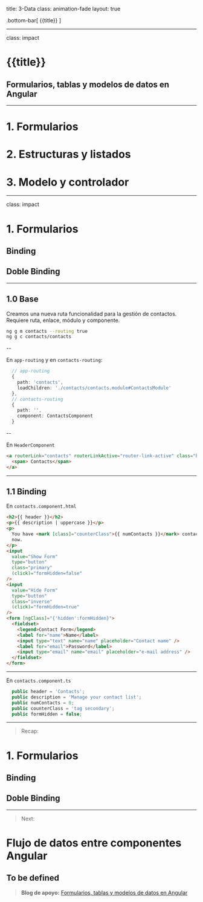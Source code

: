 title: 3-Data
class: animation-fade
layout: true

.bottom-bar[
{{title}}
]

---

class: impact

# {{title}}

## Formularios, tablas y modelos de datos en Angular

---

# 1. Formularios

# 2. Estructuras y listados

# 3. Modelo y controlador

---

class: impact

# 1. Formularios

## Binding

## Doble Binding

---

## 1.0 Base

Creamos una nueva ruta funcionalidad para la gestión de contactos. Requiere ruta, enlace, módulo y componente.

```bash
ng g m contacts --routing true
ng g c contacts/contacts
```

--

En `app-routing` y en `contacts-routing`:

```typescript
  // app-routing
  {
    path: 'contacts',
    loadChildren: './contacts/contacts.module#ContactsModule'
  },
  // contacts-routing
  {
    path: '',
    component: ContactsComponent
  }
```

--

En `HeaderComponent`

```html
<a routerLink="contacts" routerLinkActive="router-link-active" class="button">
  <span> Contacts</span>
</a>
```

---

## 1.1 Binding

En `contacts.component.html`

```html
<h2>{{ header }}</h2>
<p>{{ description | uppercase }}</p>
<p>
  You have <mark [class]="counterClass">{{ numContacts }}</mark> contacts right
  now.
</p>
<input
  value="Show Form"
  type="button"
  class="primary"
  (click)="formHidden=false"
/>
<input
  value="Hide Form"
  type="button"
  class="inverse"
  (click)="formHidden=true"
/>
<form [ngClass]="{'hidden':formHidden}">
  <fieldset>
    <legend>Contact Form</legend>
    <label for="name">Name</label>
    <input type="text" name="name" placeholder="Contact name" />
    <label for="email">Password</label>
    <input type="email" name="email" placeholder="e-mail address" />
  </fieldset>
</form>
```

---

En `contacts.component.ts`

```typescript
  public header = 'Contacts';
  public description = 'Manage your contact list';
  public numContacts = 0;
  public counterClass = 'tag secondary';
  public formHidden = false;
```

---

> Recap:

# 1. Formularios

## Binding

## Doble Binding

---

> Next:

# Flujo de datos entre componentes Angular

## To be defined

> **Blog de apoyo:** [Formularios, tablas y modelos de datos en Angular](https://academia-binaria.com/formularios-tablas-y-modelos-de-datos-en-angular/)
